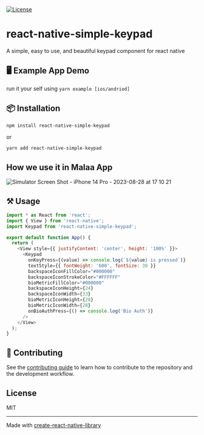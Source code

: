 [![License](http://img.shields.io/badge/license-MIT-green.svg?style=flat)](https://github.com/Malaa-tech/react-native-simple-keypad)

# react-native-simple-keypad

A simple, easy to use, and beautiful keypad component for react native

## 🖥️ Example App Demo
run it your self using `yarn example [ios/andriod]`

## 📦 Installation

```sh
npm install react-native-simple-keypad
```
or
```sh
yarn add react-native-simple-keypad
```

## How we use it in Malaa App 
![Simulator Screen Shot - iPhone 14 Pro - 2023-08-28 at 17 10 21](https://github.com/Malaa-tech/react-native-simple-keypad/assets/54312831/b5997247-b0c9-4519-8ba3-7e577c5e5a72)

## ⚒️ Usage

```js
import * as React from 'react';
import { View } from 'react-native';
import Keypad from 'react-native-simple-keypad';

export default function App() {
  return (
    <View style={{ justifyContent: 'center', height: '100%' }}>
      <Keypad
        onKeyPress={(value) => console.log(`${value} is pressed`)}
        textStyle={{ fontWeight: '600', fontSize: 30 }}
        backspaceIconFillColor="#000000"
        backspaceIconStrokeColor="#FFFFFF"
        bioMetricFillColor="#000000"
        backspaceIconHeight={24}
        backspaceIconWidth={33}
        bioMetricIconHeight={28}
        bioMetricIconWidth={28}
        onBioAuthPress={() => console.log('Bio Auth')}
      />
    </View>
  );
}

```

## 🤝 Contributing

See the [contributing guide](CONTRIBUTING.md) to learn how to contribute to the repository and the development workflow.

## License

MIT

---

Made with [create-react-native-library](https://github.com/callstack/react-native-builder-bob)
